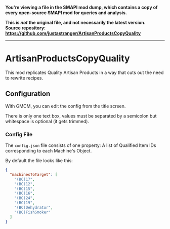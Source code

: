 **You're viewing a file in the SMAPI mod dump, which contains a copy of every open-source SMAPI mod
for queries and analysis.**

**This is _not_ the original file, and not necessarily the latest version.**  
**Source repository: https://github.com/justastranger/ArtisanProductsCopyQuality**

----

# ArtisanProductsCopyQuality

This mod replicates Quality Artisan Products in a way that cuts out the need to rewrite recipes.

## Configuration

With GMCM, you can edit the config from the title screen.

There is only one text box, values must be separated by a semicolon but whitespace is optional (it gets trimmed).

### Config File

The `config.json` file consists of one property: A list of Qualified Item IDs corresponding to each Machine's Object.

By default the file looks like this:
```json
{
  "machinesToTarget": [
    "(BC)17",
    "(BC)12",
    "(BC)15",
    "(BC)16",
    "(BC)24",
    "(BC)19",
    "(BC)Dehydrator",
    "(BC)FishSmoker"
  ]
}
```